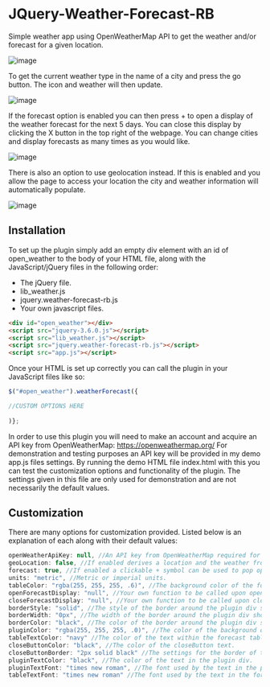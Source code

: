# JQuery-Weather-Forecast-RB
 
Simple weather app using OpenWeatherMap API to get the weather and/or forecast for a given location.

![image](https://user-images.githubusercontent.com/90390132/163441233-b9d959ea-1dd5-44c5-a140-bb9885d02d6d.png)

To get the current weather type in the name of a city and press the go button. The icon and weather will then update.

![image](https://user-images.githubusercontent.com/90390132/163444659-93cfdd82-b5ab-4a9c-a8cf-f67014043116.png)

If the forecast option is enabled you can then press + to open a display of the weather forecast for the next 5 days. You can close this display by clicking the X button in the top right of the webpage. You can change cities and display forecasts as many times as you would like.

![image](https://user-images.githubusercontent.com/90390132/163444203-0ae334c9-aad3-41d0-b34c-154e456c2cf0.png)

There is also an option to use geolocation instead. If this is enabled and you allow the page to access your location the city and weather information will automatically populate.

![image](https://user-images.githubusercontent.com/90390132/163447925-6a87da24-d52a-49f0-8254-5f98e3fde482.png)



## Installation

To set up the plugin simply add an empty div element with an id of open_weather to the body of your HTML file, along with the JavaScript/jQuery files in the following order:
- The jQuery file.
- lib_weather.js
- jquery.weather-forecast-rb.js
- Your own javascript files.

```html
<div id="open_weather"></div>
<script src="jquery-3.6.0.js"></script>
<script src="lib_weather.js"></script>
<script src="jquery.weather-forecast-rb.js"></script>
<script src="app.js"></script>
```


Once your HTML is set up correctly you can call the plugin in your JavaScript files like so:
```javascript
$("#open_weather").weatherForecast({

//CUSTOM OPTIONS HERE
 
)};
```

In order to use this plugin you will need to make an account and acquire an API key from OpenWeatherMap: https://openweathermap.org/
For demonstration and testing purposes an API key will be provided in my demo app.js files settings. By running the demo HTML file index.html with this you can test the customization options and functionality of the plugin. The settings given in this file are only used for demonstration and are not necessarily the default values.


## Customization
There are many options for customization provided. Listed below is an explanation of each along with their default values:
```javascript
openWeatherApiKey: null, //An API key from OpenWeatherMap required for the plugin to get the weather information.
geoLocation: false, //If enabled derives a location and the weather from the users position data instead of entering a location manually.
forecast: true, //If enabled a clickable + symbol can be used to pop open a table containing forecast information.
units: "metric", //Metric or imperial units.
tableColor: "rgba(255, 255, 255, .6)", //The background color of the forecast table and close button.
openForecastDisplay: "null", //Your own function to be called upon opening the forecast table.
closeForecastDisplay: "null", //Your own function to be called upon closing the forecast table.
borderStyle: "solid", //The style of the border around the plugin div should you choose to use one.
borderWidth: "0px", //The width of the border around the plugin div should you choose to use one.
borderColor: "black", //The color of the border around the plugin div should you choose to use one.
pluginColor: "rgba(255, 255, 255, .0)", //The color of the background of the plugin div element.
tableTextColor: "navy" //The color of the text within the forecast table. 
closeButtonColor: "black", //The color of the closeButton text.
closeButtonBorder: "2px solid black" //The settings for the border of the close button.
pluginTextColor: "black", //The color of the text in the plugin div.
pluginTextFont: "times new roman", //The font used by the text in the plugin div.
tableTextFont: "times new roman" //The font used by the text in the forecast table.
```
